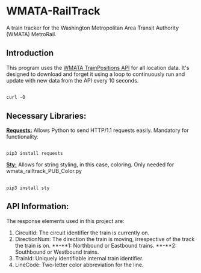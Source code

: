# WMATA-RailTrack
A train tracker for the Washington Metropolitan Area Transit Authority (WMATA) MetroRail.

## Introduction
This program uses the [WMATA TrainPositions API](https://developer.wmata.com/api-details#api=5763fa6ff91823096cac1057&operation=5763fb35f91823096cac1058) for all location data. It's designed to download and forget it using a loop to continuously run and update with new data from the API every 10 seconds.

##
    curl -O


## Necessary Libraries:

[__Requests:__](https://pypi.org/project/requests/) Allows Python to send HTTP/1.1 requests easily. Mandatory for functionality.
##
    pip3 install requests

[__Sty:__](https://pypi.org/project/sty/) Allows for string styling, in this case, coloring. Only needed for wmata_railtrack_PUB_Color.py
##
    pip3 install sty

## API Information:
The response elements used in this project are:
1. CircuitId: The circuit identifier the train is currently on.
2. DirectionNum: The direction the train is moving, irrespective of the track the train is on.
**-**1: Northbound or Eastbound trains.
**-**2: Southbound or Westbound trains.
4. TrainId: Uniquely identifiable internal train identifier.
5. LineCode: Two-letter color abbreviation for the line.
